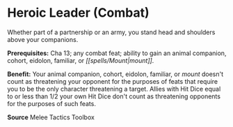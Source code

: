 ﻿---
cssclass: [feats]

---
# Heroic Leader (Combat)

Whether part of a partnership or an army, you stand head and shoulders above your companions.

**Prerequisites:** Cha 13; any combat feat; ability to gain an animal companion, cohort, eidolon, familiar, or _[[spells/Mount|mount]]_.

**Benefit:** Your animal companion, cohort, eidolon, familiar, or _mount_ doesn't count as threatening your opponent for the purposes of feats that require you to be the only character threatening a target. Allies with Hit Dice equal to or less than 1/2 your own Hit Dice don't count as threatening opponents for the purposes of such feats.

**Source** Melee Tactics Toolbox